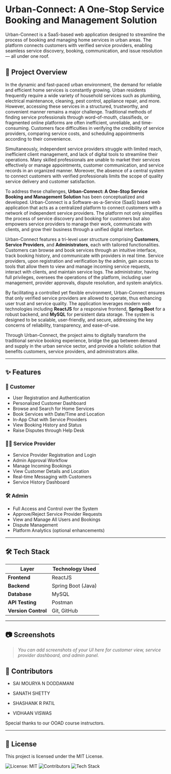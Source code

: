 # Urban-Connect: A One-Stop Service Booking and Management Solution

Urban-Connect is a SaaS-based web application designed to streamline the process of booking and managing home services in urban areas. The platform connects customers with verified service providers, enabling seamless service discovery, booking, communication, and issue resolution — all under one roof.

## 🚀 Project Overview

In the dynamic and fast-paced urban environment, the demand for reliable and efficient home services is constantly growing. Urban residents frequently require a wide variety of household services such as plumbing, electrical maintenance, cleaning, pest control, appliance repair, and more. However, accessing these services in a structured, trustworthy, and convenient manner remains a major challenge. Traditional methods of finding service professionals through word-of-mouth, classifieds, or fragmented online platforms are often inefficient, unreliable, and time-consuming. Customers face difficulties in verifying the credibility of service providers, comparing service costs, and scheduling appointments according to their convenience.

Simultaneously, independent service providers struggle with limited reach, inefficient client management, and lack of digital tools to streamline their operations. Many skilled professionals are unable to market their services effectively or manage appointments, customer communication, and service records in an organized manner. Moreover, the absence of a central system to connect customers with verified professionals limits the scope of quality service delivery and customer satisfaction.

To address these challenges, **Urban-Connect: A One-Stop Service Booking and Management Solution** has been conceptualized and developed. Urban-Connect is a Software-as-a-Service (SaaS) based web application that acts as a centralized platform to connect customers with a network of independent service providers. The platform not only simplifies the process of service discovery and booking for customers but also empowers service providers to manage their work, communicate with clients, and grow their business through a unified digital interface.

Urban-Connect features a tri-level user structure comprising **Customers**, **Service Providers**, and **Administrators**, each with tailored functionalities. Customers can browse and book services through an intuitive interface, track booking history, and communicate with providers in real time. Service providers, upon registration and verification by the admin, gain access to tools that allow them to view and manage incoming service requests, interact with clients, and maintain service logs. The administrator, having full privileges, oversees the operations of the platform, including user management, provider approvals, dispute resolution, and system analytics.

By facilitating a controlled yet flexible environment, Urban-Connect ensures that only verified service providers are allowed to operate, thus enhancing user trust and service quality. The application leverages modern web technologies including **ReactJS** for a responsive frontend, **Spring Boot** for a robust backend, and **MySQL** for persistent data storage. The system is designed to be scalable, user-friendly, and secure, addressing the key concerns of reliability, transparency, and ease-of-use.

Through Urban-Connect, the project aims to digitally transform the traditional service booking experience, bridge the gap between demand and supply in the urban service sector, and provide a holistic solution that benefits customers, service providers, and administrators alike.

---

## ✨ Features

### 👤 Customer
- User Registration and Authentication
- Personalized Customer Dashboard
- Browse and Search for Home Services
- Book Services with Date/Time and Location
- In-App Chat with Service Providers
- View Booking History and Status
- Raise Disputes through Help Desk

### 🧑‍🔧 Service Provider
- Service Provider Registration and Login
- Admin Approval Workflow
- Manage Incoming Bookings
- View Customer Details and Location
- Real-time Messaging with Customers
- Service History Dashboard

### 🛠️ Admin
- Full Access and Control over the System
- Approve/Reject Service Provider Requests
- View and Manage All Users and Bookings
- Dispute Management
- Platform Analytics (optional enhancements)

---

## 🛠️ Tech Stack

| Layer         | Technology Used          |
|---------------|--------------------------|
| **Frontend**  | ReactJS                  |
| **Backend**   | Spring Boot (Java)       |
| **Database**  | MySQL                    |
| **API Testing** | Postman                |
| **Version Control** | Git, GitHub         |

---

## 📷 Screenshots

> *You can add screenshots of your UI here for customer view, service provider dashboard, and admin panel.*


## 👥 Contributors

- SAI MOURYA N DODDAMANI

- SANATH SHETTY

- SHASHANK R PATIL

- VIDHAAN VISWAS

Special thanks to our OOAD course instructors.

----

## 📜 License
This project is licensed under the MIT License.

![License: MIT](https://img.shields.io/badge/License-MIT-green.svg)
![Contributors](https://img.shields.io/badge/Contributors-4-blue)
![Tech Stack](https://img.shields.io/badge/Tech-ReactJS%20%7C%20SpringBoot%20%7C%20MySQL-yellow)
